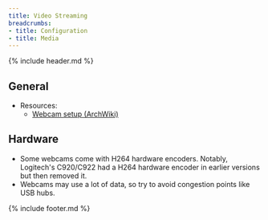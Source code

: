 ```yaml
---
title: Video Streaming
breadcrumbs:
- title: Configuration
- title: Media
---
```

{% include header.md %}

## General

- Resources:
    - [Webcam setup (ArchWiki)](https://wiki.archlinux.org/index.php/Webcam_setup)

## Hardware

- Some webcams come with H264 hardware encoders. Notably, Logitech's C920/C922 had a H264 hardware encoder in earlier versions but then removed it.
- Webcams may use a lot of data, so try to avoid congestion points like USB hubs.

{% include footer.md %}
